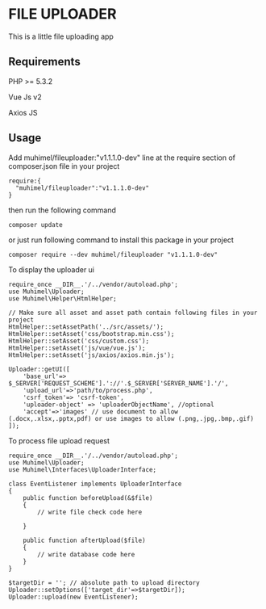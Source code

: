 # FILE UPLOADER
This is a little file uploading app
## Requirements
PHP >= 5.3.2

Vue Js v2

Axios JS

## Usage
Add muhimel/fileuploader:"v1.1.1.0-dev" line at the require section of composer.json file in your project

```
require:{
  "muhimel/fileuploader":"v1.1.1.0-dev"
}
```
then run the following command 
```
composer update
```
or just run following command to install this package in your project

```
composer require --dev muhimel/fileuploader "v1.1.1.0-dev"
```

To display the uploader ui

```
require_once __DIR__.'/../vendor/autoload.php';
use Muhimel\Uploader;
use Muhimel\Helper\HtmlHelper;

// Make sure all asset and asset path contain following files in your project 
HtmlHelper::setAssetPath('../src/assets/');
HtmlHelper::setAsset('css/bootstrap.min.css');
HtmlHelper::setAsset('css/custom.css');
HtmlHelper::setAsset('js/vue/vue.js');
HtmlHelper::setAsset('js/axios/axios.min.js');

Uploader::getUI([
    'base_url'=> $_SERVER['REQUEST_SCHEME'].'://'.$_SERVER['SERVER_NAME'].'/',
    'upload_url'=>'path/to/process.php',
    'csrf_token'=> 'csrf-token',
    'uploader-object' => 'uploaderObjectName', //optional
    'accept'=>'images' // use document to allow (.docx,.xlsx,.pptx,pdf) or use images to allow (.png,.jpg,.bmp,.gif)
]);
```

To process file upload request

```
require_once __DIR__.'/../vendor/autoload.php';
use Muhimel\Uploader;
use Muhimel\Interfaces\UploaderInterface;

class EventListener implements UploaderInterface
{
    public function beforeUpload(&$file)
    {
        // write file check code here
        
    }

    public function afterUpload($file)
    {
        // write database code here
    }
} 

$targetDir = ''; // absolute path to upload directory
Uploader::setOptions(['target_dir'=>$targetDir]);
Uploader::upload(new EventListener);
```
